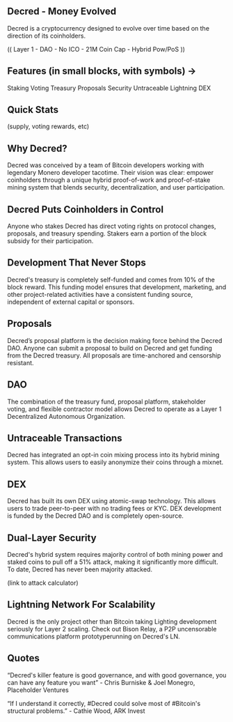 ## Decred - Money Evolved
 
Decred is a cryptocurrency designed to evolve over time based on the direction of its coinholders.
 
(( Layer 1 - DAO - No ICO - 21M Coin Cap - Hybrid Pow/PoS ))
 
 ## Features (in small blocks, with symbols) ->
 
Staking Voting Treasury Proposals
Security Untraceable Lightning DEX
 
## Quick Stats 

(supply, voting rewards, etc)
 
## Why Decred?
 
Decred was conceived by a team of Bitcoin developers working with legendary Monero developer tacotime. Their vision was clear: empower coinholders through a unique hybrid proof-of-work and proof-of-stake mining system that blends security, decentralization, and user participation.
 
## Decred Puts Coinholders in Control
 
Anyone who stakes Decred has direct voting rights on protocol changes, proposals, and treasury spending. Stakers earn a portion of the block subsidy for their participation. 
 
##  Development That Never Stops
 
Decred's treasury is completely self-funded and comes from 10% of the block reward. This funding model ensures that development, marketing, and other project-related activities have a consistent funding source, independent of external capital or sponsors.

## Proposals 
 
Decred’s proposal platform is the decision making force behind the Decred DAO. Anyone can submit a proposal to build on Decred and get funding from the Decred treasury. All proposals are time-anchored and censorship resistant. 

## DAO

The combination of the treasury fund, proposal platform, stakeholder voting, and flexible contractor model allows Decred to operate as a Layer 1 Decentralized Autonomous Organization.
 
## Untraceable Transactions
 
Decred has integrated an opt-in coin mixing process into its hybrid mining system. This allows users to easily anonymize their coins through a mixnet. 
 
 ## DEX
 
Decred has built its own DEX using atomic-swap technology. This allows users to trade peer-to-peer with no trading fees or KYC. DEX development is funded by the Decred DAO and is completely open-source.
 
## Dual-Layer Security
 
Decred's hybrid system requires majority control of both mining power and staked coins to pull off a 51% attack, making it significantly more difficult. To date, Decred has never been majority attacked.
 
(link to attack calculator) 
 
## Lightning Network For Scalability
 
Decred is the only project other than Bitcoin taking Lighting development seriously for Layer 2 scaling. Check out Bison Relay, a P2P uncensorable communications platform prototyperunning on Decred's LN.

## Quotes

“Decred's killer feature is good governance, and with good governance, you can have any feature you want” - Chris Burniske & Joel Monegro, Placeholder Ventures
 
“If I understand it correctly, #Decred could solve most of #Bitcoin's structural problems.” - Cathie Wood, ARK Invest
